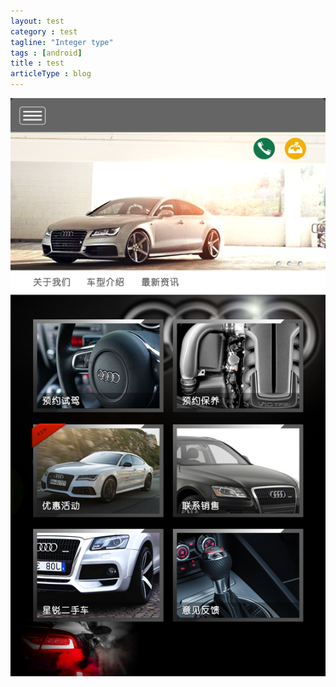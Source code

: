 ```yaml
---
layout: test
category : test
tagline: "Integer type"
tags : [android]
title : test
articleType : blog
---
```

<img class="img-responsive" src="img/test/car-test-index.png"></img>